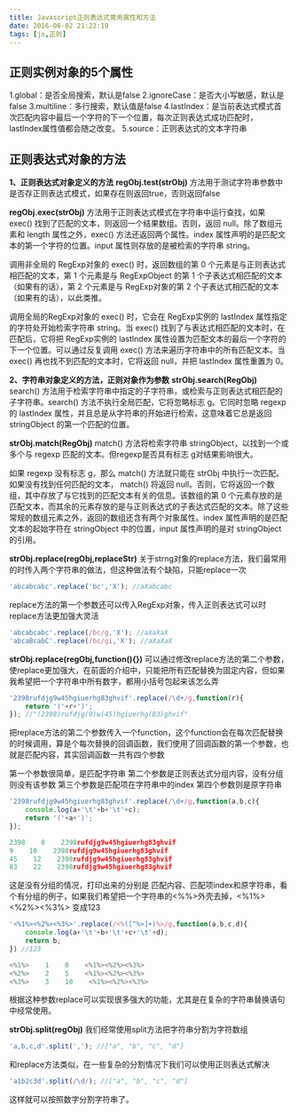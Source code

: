 ```yaml
---
title: Javascript正则表达式常用属性和方法
date: 2016-06-02 21:22:19
tags: [js,正则]
---
```

## 正则实例对象的5个属性 ##

 1.global：是否全局搜索，默认是false
 2.ignoreCase：是否大小写敏感，默认是false
 3.multiline：多行搜索，默认值是false
 4.lastIndex：是当前表达式模式首次匹配内容中最后一个字符的下一个位置，每次正则表达式成功匹配时，lastIndex属性值都会随之改变。
 5.source：正则表达式的文本字符串

## 正则表达式对象的方法 ##
**1、正则表达式对象定义的方法**
**regObj.test(strObj)**
方法用于测试字符串参数中是否存正则表达式模式，如果存在则返回true，否则返回false

**regObj.exec(strObj)**
方法用于正则表达式模式在字符串中运行查找，如果 exec() 找到了匹配的文本，则返回一个结果数组。否则，返回 null。除了数组元素和 length 属性之外，exec() 方法还返回两个属性。index 属性声明的是匹配文本的第一个字符的位置。input 属性则存放的是被检索的字符串 string。

调用非全局的 RegExp对象的 exec() 时，返回数组的第 0 个元素是与正则表达式相匹配的文本，第 1 个元素是与 RegExpObject 的第 1 个子表达式相匹配的文本（如果有的话），第 2 个元素是与 RegExp对象的第 2 个子表达式相匹配的文本（如果有的话），以此类推。

调用全局的RegExp对象的 exec() 时，它会在 RegExp实例的 lastIndex 属性指定的字符处开始检索字符串 string。当 exec() 找到了与表达式相匹配的文本时，在匹配后，它将把 RegExp实例的 lastIndex 属性设置为匹配文本的最后一个字符的下一个位置。可以通过反复调用 exec() 方法来遍历字符串中的所有匹配文本。当 exec() 再也找不到匹配的文本时，它将返回 null，并把 lastIndex 属性重置为 0。

**2、字符串对象定义的方法，正则对象作为参数**
**strObj.search(RegObj)**
search() 方法用于检索字符串中指定的子字符串，或检索与正则表达式相匹配的子字符串。search() 方法不执行全局匹配，它将忽略标志 g。它同时忽略 regexp 的 lastIndex 属性，并且总是从字符串的开始进行检索，这意味着它总是返回 stringObject 的第一个匹配的位置。

**strObj.match(RegObj)**
match() 方法将检索字符串 stringObject，以找到一个或多个与 regexp 匹配的文本。但regexp是否具有标志 g对结果影响很大。

如果 regexp 没有标志 g，那么 match() 方法就只能在 strObj 中执行一次匹配。如果没有找到任何匹配的文本， match() 将返回 null。否则，它将返回一个数组，其中存放了与它找到的匹配文本有关的信息。该数组的第 0 个元素存放的是匹配文本，而其余的元素存放的是与正则表达式的子表达式匹配的文本。除了这些常规的数组元素之外，返回的数组还含有两个对象属性。index 属性声明的是匹配文本的起始字符在 stringObject 中的位置，input 属性声明的是对 stringObject 的引用。

**strObj.replace(regObj,replaceStr)**
关于strng对象的replace方法，我们最常用的时传入两个字符串的做法，但这种做法有个缺陷，只能replace一次
```javascript
'abcabcabc'.replace('bc','X'); //aXabcabc
```
replace方法的第一个参数还可以传入RegExp对象，传入正则表达式可以时replace方法更加强大灵活
```javascript
'abcabcabc'.replace(/bc/g,'X'); //aXaXaX
'abcaBcabC'.replace(/bc/gi,'X'); //aXaXaX
```
**strObj.replace(regObj,function(){})**
可以通过修改replace方法的第二个参数，使replace更加强大，在前面的介绍中，只能把所有匹配替换为固定内容，但如果我希望把一个字符串中所有数字，都用小括号包起来该怎么弄

```javascript
'2398rufdjg9w45hgiuerhg83ghvif'.replace(/\d+/g,function(r){
    return '('+r+')';
}); //"(2398)rufdjg(9)w(45)hgiuerhg(83)ghvif"
```
把replace方法的第二个参数传入一个function，这个function会在每次匹配替换的时候调用，算是个每次替换的回调函数，我们使用了回调函数的第一个参数，也就是匹配内容，其实回调函数一共有四个参数

第一个参数很简单，是匹配字符串
第二个参数是正则表达式分组内容，没有分组则没有该参数
第三个参数是匹配项在字符串中的index
第四个参数则是原字符串
```javascript
'2398rufdjg9w45hgiuerhg83ghvif'.replace(/\d+/g,function(a,b,c){
    console.log(a+'\t'+b+'\t'+c);
    return '('+a+')';
}); 

2398    0    2398rufdjg9w45hgiuerhg83ghvif
9    10    2398rufdjg9w45hgiuerhg83ghvif
45    12    2398rufdjg9w45hgiuerhg83ghvif
83    22    2398rufdjg9w45hgiuerhg83ghvif 
```
这是没有分组的情况，打印出来的分别是 匹配内容、匹配项index和原字符串，看个有分组的例子，如果我们希望把一个字符串的<%%>外壳去掉，<%1%><%2%><%3%> 变成123

```javascript
'<%1%><%2%><%3%>'.replace(/<%([^%>]+)%>/g,function(a,b,c,d){
    console.log(a+'\t'+b+'\t'+c+'\t'+d);
    return b;
}) //123

<%1%>    1    0    <%1%><%2%><%3%> 
<%2%>    2    5    <%1%><%2%><%3%> 
<%3%>    3    10    <%1%><%2%><%3%> 
```
根据这种参数replace可以实现很多强大的功能，尤其是在复杂的字符串替换语句中经常使用。

**strObj.split(regObj)**
我们经常使用split方法把字符串分割为字符数组
```javascript
'a,b,c,d'.split(','); //["a", "b", "c", "d"]
```
和replace方法类似，在一些复杂的分割情况下我们可以使用正则表达式解决
```javascript
'a1b2c3d'.split(/\d/); //["a", "b", "c", "d"]
```
这样就可以按照数字分割字符串了。